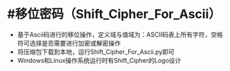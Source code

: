 # #移位密码（Shift_Cipher_For_Ascii）

+ 基于Ascii码进行的移位操作，定义域与值域为：ASCII码表上所有字符，空格符可选择是否需要进行加密或解密操作
+ 将压缩包下载到本地，运行Shift_Cipher_For_Ascii.py即可
+ Windows和Linux操作系统运行时有Shift_Cipher的Logo设计

